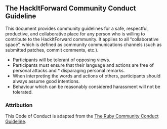 ## The HackItForward Community Conduct Guideline

This document provides community guidelines for a safe, respectful, productive, and collaborative place for any person who is willing to contribute to the HackItForward community. It applies to all “collaborative space”, which is defined as community communications channels (such as submitted patches, commit comments, etc.).

* Participants will be tolerant of opposing views.
* Participants must ensure that their language and actions are free of personal attacks and * disparaging personal remarks.
* When interpreting the words and actions of others, participants should always assume good intentions.
* Behaviour which can be reasonably considered harassment will not be tolerated.

### Attribution

This Code of Conduct is adapted from the [The Ruby Community Conduct Guideline](https://www.ruby-lang.org/en/conduct/).
